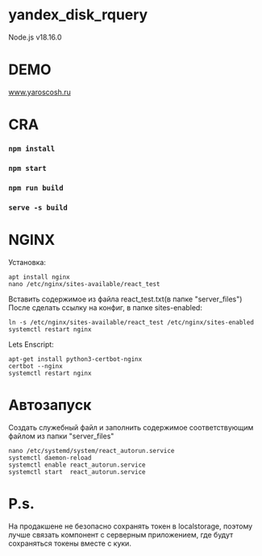 # yandex_disk_rquery
Node.js v18.16.0

# DEMO
www.yaroscosh.ru

# CRA
### `npm install`
### `npm start`
### `npm run build`
### `serve -s build`

# NGINX

Установка:
```
apt install nginx
nano /etc/nginx/sites-available/react_test
```
Вставить содержимое из файла react_test.txt(в папке "server_files")
После сделать ссылку на конфиг, в папке sites-enabled:

```
ln -s /etc/nginx/sites-available/react_test /etc/nginx/sites-enabled
systemctl restart nginx 
```
Lets Enscript:
```
apt-get install python3-certbot-nginx
certbot --nginx
systemctl restart nginx 
```

# Автозапуск

Создать служебный файл и заполнить содержимое соответствующим файлом из папки "server_files"

```
nano /etc/systemd/system/react_autorun.service
systemctl daemon-reload
systemctl enable react_autorun.service
systemctl start  react_autorun.service
```

# P.s.
На продакшене не безопасно сохранять токен в localstorage, поэтому лучше связать компонент с
серверным приложением, где будут сохраняться токены вместе с куки.
